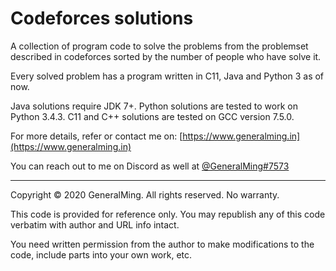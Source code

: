 Codeforces solutions
=======================

A collection of program code to solve the problems from the problemset described in codeforces sorted by the number of people who have solve it.

Every solved problem has a program written in C11, Java and Python 3 as of now. 

Java solutions require JDK 7+. Python solutions are tested to work on Python 3.4.3. C11  and C++ solutions are tested on GCC version 7.5.0.

For more details, refer or contact me on: [https://www.generalming.in](https://www.generalming.in)

You can reach out to me on Discord as well at [@GeneralMing#7573](https://www.github.com/GeneralMing)

----

Copyright © 2020 GeneralMing. All rights reserved. No warranty.

This code is provided for reference only. You may republish any of this code verbatim with author and URL info intact.

You need written permission from the author to make modifications to the code, include parts into your own work, etc.